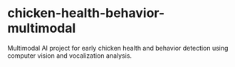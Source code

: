 # chicken-health-behavior-multimodal
Multimodal AI project for early chicken health and behavior detection using computer vision and vocalization analysis.
